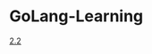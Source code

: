 # GoLang-Learning

[2.2](https://github.com/astaxie/build-web-application-with-golang/blob/master/zh/02.2.md)